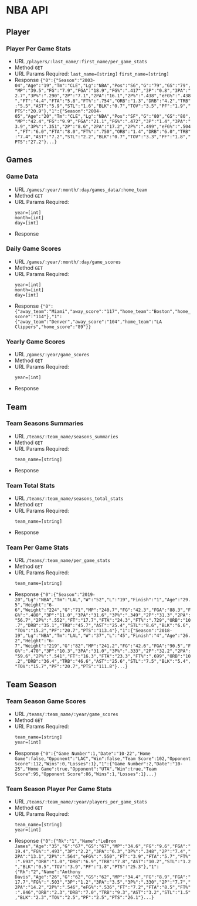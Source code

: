 # NBA API

## Player

### Player Per Game Stats

- URL
  `/players/:last_name/:first_name/per_game_stats`
- Method
  `GET`
- URL Params
  Required:
  `last_name=[string]`
  `first_name=[string]`
- Response
  `{"0":{"Season":"2003-04","Age":"19","Tm":"CLE","Lg":"NBA","Pos":"SG","G":"79","GS":"79","MP":"39.5","FG":"7.9","FGA":"18.9","FG%":".417","3P":"0.8","3PA":"2.7","3P%":".290","2P":"7.1","2PA":"16.1","2P%":".438","eFG%":".438","FT":"4.4","FTA":"5.8","FT%":".754","ORB":"1.3","DRB":"4.2","TRB":"5.5","AST":"5.9","STL":"1.6","BLK":"0.7","TOV":"3.5","PF":"1.9","PTS":"20.9"},"1":{"Season":"2004-05","Age":"20","Tm":"CLE","Lg":"NBA","Pos":"SF","G":"80","GS":"80","MP":"42.4","FG":"9.9","FGA":"21.1","FG%":".472","3P":"1.4","3PA":"3.9","3P%":".351","2P":"8.6","2PA":"17.2","2P%":".499","eFG%":".504","FT":"6.0","FTA":"8.0","FT%":".750","ORB":"1.4","DRB":"6.0","TRB":"7.4","AST":"7.2","STL":"2.2","BLK":"0.7","TOV":"3.3","PF":"1.8","PTS":"27.2"}...}`

## Games

### Game Data

- URL
  `/games/:year/:month/:day/games_data/:home_team`
- Method
  `GET`
- URL Params
  Required:
  ```
  year=[int]
  month=[int]
  day=[int]
  ```
- Response

### Daily Game Scores

- URL
  `/games/:year/:month/:day/game_scores`
- Method
  `GET`
- URL Params
  Required:
  ```
  year=[int]
  month=[int]
  day=[int]
  ```
- Response
  `{"0":{"away_team":"Miami","away_score":"117","home_team":"Boston","home_score":"114"},"1":{"away_team":"Denver","away_score":"104","home_team":"LA Clippers","home_score":"89"}}`

### Yearly Game Scores

- URL
  `/games/:year/game_scores`
- Method
  `GET`
- URL Params
  Required:
  ```
  year=[int]
  ```
- Response

## Team

### Team Seasons Summaries

- URL
  `/teams/:team_name/seasons_summaries`
- Method
  `GET`
- URL Params
  Required:
  ```
  team_name=[string]
  ```
- Response

### Team Total Stats

- URL
  `/teams/:team_name/seasons_total_stats`
- Method
  `GET`
- URL Params
  Required:
  ```
  team_name=[string]
  ```
- Response

### Team Per Game Stats

- URL
  `/teams/:team_name/per_game_stats`
- Method
  `GET`
- URL Params
  Required:
  ```
  team_name=[string]
  ```
- Response
  `{"0":{"Season":"2019-20","Lg":"NBA","Tm":"LAL","W":"52","L":"19","Finish":"1","Age":"29.5","Height":"6-6","Weight":"224","G":"71","MP":"240.7","FG":"42.3","FGA":"88.3","FG%":".480","3P":"11.0","3PA":"31.6","3P%":".349","2P":"31.3","2PA":"56.7","2P%":".552","FT":"17.7","FTA":"24.3","FT%":".729","ORB":"10.7","DRB":"35.1","TRB":"45.7","AST":"25.4","STL":"8.6","BLK":"6.6","TOV":"15.2","PF":"20.7","PTS":"113.4"},"1":{"Season":"2018-19","Lg":"NBA","Tm":"LAL","W":"37","L":"45","Finish":"4","Age":"26.2","Height":"6-7","Weight":"219","G":"82","MP":"241.2","FG":"42.6","FGA":"90.5","FG%":".470","3P":"10.3","3PA":"31.0","3P%":".333","2P":"32.2","2PA":"59.6","2P%":".541","FT":"16.3","FTA":"23.3","FT%":".699","ORB":"10.2","DRB":"36.4","TRB":"46.6","AST":"25.6","STL":"7.5","BLK":"5.4","TOV":"15.7","PF":"20.7","PTS":"111.8"}...}`

## Team Season

### Team Season Game Scores

- URL
  `/teams/:team_name/:year/game_scores`
- Method
  `GET`
- URL Params
  Required:
  ```
  team_name=[string]
  year=[int]
  ```
- Response
  `{"0":{"Game Number":1,"Date":"10-22","Home Game":false,"Opponent":"LAC","Win":false,"Team Score":102,"Opponent Score":112,"Wins":0,"Losses":1},"1":{"Game Number":2,"Date":"10-25","Home Game":true,"Opponent":"UTA","Win":true,"Team Score":95,"Opponent Score":86,"Wins":1,"Losses":1}...}`

### Team Season Player Per Game Stats

- URL
  `/teams/:team_name/:year/players_per_game_stats`
- Method
  `GET`
- URL Params
  Required:
  ```
  team_name=[string]
  year=[int]
  ```
- Response
  `{"0":{"Rk":"1","Name":"LeBron James","Age":"35","G":"67","GS":"67","MP":"34.6","FG":"9.6","FGA":"19.4","FG%":".493","3P":"2.2","3PA":"6.3","3P%":".348","2P":"7.4","2PA":"13.1","2P%":".564","eFG%":".550","FT":"3.9","FTA":"5.7","FT%":".693","ORB":"1.0","DRB":"6.9","TRB":"7.8","AST":"10.2","STL":"1.2","BLK":"0.5","TOV":"3.9","PF":"1.8","PTS":"25.3"},"1":{"Rk":"2","Name":"Anthony Davis","Age":"26","G":"62","GS":"62","MP":"34.4","FG":"8.9","FGA":"17.7","FG%":".503","3P":"1.2","3PA":"3.5","3P%":".330","2P":"7.7","2PA":"14.2","2P%":".546","eFG%":".536","FT":"7.2","FTA":"8.5","FT%":".846","ORB":"2.3","DRB":"7.0","TRB":"9.3","AST":"3.2","STL":"1.5","BLK":"2.3","TOV":"2.5","PF":"2.5","PTS":"26.1"}...}`
